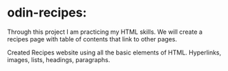 # odin-recipes:

Through this project I am practicing my HTML skills.
We will create a recipes page with table of contents that link to other pages.

Created Recipes website using all the basic elements of HTML.
Hyperlinks, images, lists, headings, paragraphs.